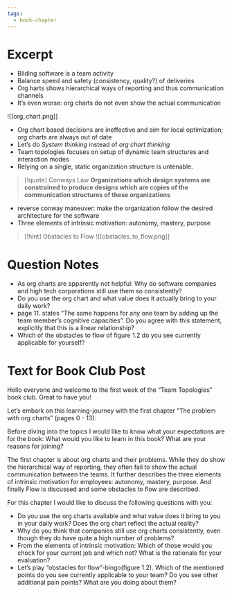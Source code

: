 ```yaml
---
tags:
  - book-chapter
---
```

# Excerpt

- Bilding software is a team activity
- Balance speed and safety (consistency, quality?) of deliveries
- Org harts shows hierarchical ways of reporting and thus communication channels
- It’s even worse: org charts do not even show the actual communication

![[org_chart.png]]

- Org chart based decisions are ineffective and aim for local optimization; org charts are always out of date
- Let’s do *System thinking* instead of *org chart thinking*
- Team topologies focuses on setup of dynamic team structures and interaction modes
- Relying on a single, static organization structure is untenable.

 > [!quote] Conways Law
 > **Organizations which design systems are constrained to produce designs which are copies of the communication structures of these organizations**

- reverse conway maneuver: make the organization follow the desired architecture for the software
- Three elements of intrinsic motivation: autonomy, mastery, purpose
> [!hint] Obstacles to Flow
> ![[obstacles_to_flow.png]]

# Question Notes

- As org charts are apparently not helpful: Why do software companies and high tech corporations still use them so consistently?
- Do you use the org chart and what value does it actually bring to your daily work?
- page 11. states “The same happens for any one team by adding up the team member’s cognitive capacities”. Do you agree with this statement, explicitly that this is a linear relationship?
- Which of the obstacles to flow of figure 1.2 do you see currently applicable for yourself?

# Text for Book Club Post

Hello everyone and welcome to the first week of the “Team Topologies” book club. Great to have you!

Let’s embark on this learning-journey with the first chapter “The problem with org charts” (pages 0 - 13).

Before diving into the topics I would like to know what your expectations are for the book: What would you like to learn in this book? What are your reasons for joining?

The first chapter is about org charts and their problems. While they do show the hierarchical way of reporting, they often fail to show the actual communication between the teams. It further describes the three elements of intrinsic motivation for employees: autonomy, mastery, purpose. And finally Flow is discussed and some obstacles to flow are described.

For this chapter I would like to discuss the following questions with you:

- Do you use the org charts available and what value does it bring to you in your daily work? Does the org chart reflect the actual reality?
- Why do you think that companies still use org charts consistently, even though they do have quite a high number of problems?
- From the elements of intrinsic motivation: Which of those would you check for your current job and which not? What is the rationale for your evaluation?
- Let’s play “obstacles for flow”-bingo(figure 1.2). Which of the mentioned points do you see currently applicable to your team? Do you see other additional pain points? What are you doing about them?
